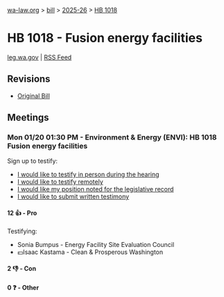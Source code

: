 [wa-law.org](/) > [bill](/bill/) > [2025-26](/bill/2025-26/) > [HB 1018](/bill/2025-26/hb/1018/)

# HB 1018 - Fusion energy facilities
[leg.wa.gov](https://app.leg.wa.gov/billsummary?BillNumber=1018&Year=2025&Initiative=false) | [RSS Feed](./rss.xml)

## Revisions
* [Original Bill](1/)

## Meetings
### Mon 01/20 01:30 PM - Environment & Energy (ENVI): HB 1018 Fusion energy facilities
Sign up to testify:
* [I would like to testify in person during the hearing](https://app.leg.wa.gov/csi/Testifier/Add?chamber=House&mId=32488&aId=161591&caId=24861&tId=1)
* [I would like to testify remotely](https://app.leg.wa.gov/csi/Testifier/Add?chamber=House&mId=32488&aId=161591&caId=24861&tId=2)
* [I would like my position noted for the legislative record](https://app.leg.wa.gov/csi/Testifier/Add?chamber=House&mId=32488&aId=161591&caId=24861&tId=3)
* [I would like to submit written testimony](https://app.leg.wa.gov/csi/Testifier/Add?chamber=House&mId=32488&aId=161591&caId=24861&tId=4)

#### 12 👍 - Pro
Testifying:
* Sonia Bumpus - Energy Facility Site Evaluation Council
* 💵Isaac Kastama - Clean & Prosperous Washington

#### 2 👎 - Con

#### 0 ❓ - Other
